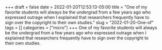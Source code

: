 +++draft = falsedate = 2022-01-20T12:53:13-05:00title = "One of my favorite students will always be the undergrad from a few years ago who expressed outrage when I explained that researchers frequently have to sign over the copyright to their own studies."slug = "2022-01-20-One-of"tags = []categories = ["micro"]+++One of my favorite students will always be the undergrad from a few years ago who expressed outrage when I explained that researchers frequently have to sign over the copyright to their own studies.